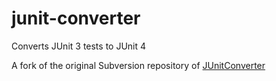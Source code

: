 junit-converter
===============

Converts JUnit 3 tests to JUnit 4

A fork of the original Subversion repository of [JUnitConverter](http://junit-converter.sourceforge.net/)
